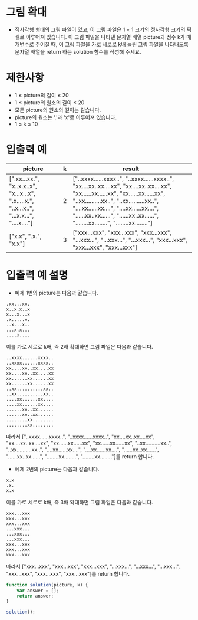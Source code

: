 # 그림 확대
- 직사각형 형태의 그림 파일이 있고, 이 그림 파일은 1 × 1 크기의 정사각형 크기의 픽셀로 이루어져 있습니다.
이 그림 파일을 나타낸 문자열 배열 picture과 정수 k가 매개변수로 주어질 때,
이 그림 파일을 가로 세로로 k배 늘린 그림 파일을 나타내도록 문자열 배열을 return 하는 solution 함수를 작성해 주세요.


# 제한사항
- 1 ≤ picture의 길이 ≤ 20
- 1 ≤ picture의 원소의 길이 ≤ 20
- 모든 picture의 원소의 길이는 같습니다.
- picture의 원소는 '.'과 'x'로 이루어져 있습니다.
- 1 ≤ k ≤ 10


# 입출력 예
| picture | k | result |
| ------- | - | ------ |
| [".xx...xx.", "x..x.x..x", "x...x...x", ".x.....x.", "..x...x..", "...x.x...", "....x...."]	| 2	| ["..xxxx......xxxx..", "..xxxx......xxxx..", "xx....xx..xx....xx", "xx....xx..xx....xx", "xx......xx......xx", "xx......xx......xx", "..xx..........xx..", "..xx..........xx..", "....xx......xx....", "....xx......xx....", "......xx..xx......", "......xx..xx......", "........xx........", "........xx........"] |
| ["x.x", ".x.", "x.x"] |	3	| ["xxx...xxx", "xxx...xxx", "xxx...xxx", "...xxx...", "...xxx...", "...xxx...", "xxx...xxx", "xxx...xxx", "xxx...xxx"] |

# 입출력 예 설명
- 예제 1번의 picture는 다음과 같습니다.
```
.xx...xx.
x..x.x..x
x...x...x
.x.....x.
..x...x..
...x.x...
....x....
```
이를 가로 세로로 k배, 즉 2배 확대하면 그림 파일은 다음과 같습니다.
```
..xxxx......xxxx..
..xxxx......xxxx..
xx....xx..xx....xx
xx....xx..xx....xx
xx......xx......xx
xx......xx......xx
..xx..........xx..
..xx..........xx..
....xx......xx....
....xx......xx....
......xx..xx......
......xx..xx......
........xx........
........xx........
```
따라서 ["..xxxx......xxxx..", "..xxxx......xxxx..", "xx....xx..xx....xx", "xx....xx..xx....xx", "xx......xx......xx", "xx......xx......xx", "..xx..........xx..", "..xx..........xx..", "....xx......xx....", "....xx......xx....", "......xx..xx......", "......xx..xx......", "........xx........", "........xx........"]를 return 합니다.
  

- 예제 2번의 picture는 다음과 같습니다.
```
x.x
.x.
x.x
```
이를 가로 세로로 k배, 즉 3배 확대하면 그림 파일은 다음과 같습니다.
```
xxx...xxx
xxx...xxx
xxx...xxx
...xxx...
...xxx...
...xxx...
xxx...xxx
xxx...xxx
xxx...xxx
```
따라서 ["xxx...xxx", "xxx...xxx", "xxx...xxx", "...xxx...", "...xxx...", "...xxx...", "xxx...xxx", "xxx...xxx", "xxx...xxx"]를 return 합니다.

```javascript
function solution(picture, k) {
    var answer = [];
    return answer;
}

solution();
```






